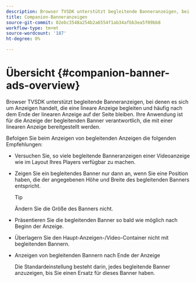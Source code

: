 ```yaml
---
description: Browser TVSDK unterstützt begleitende Banneranzeigen, bei denen es sich um Anzeigen handelt, die eine lineare Anzeige begleiten und häufig nach dem Ende der linearen Anzeige auf der Seite bleiben. Ihre Anwendung ist für die Anzeige der begleitenden Banner verantwortlich, die mit einer linearen Anzeige bereitgestellt werden.
title: Companion-Banneranzeigen
source-git-commit: 02ebc3548a254b2a6554f1ab34afbb3ea5f09bb8
workflow-type: tm+mt
source-wordcount: '187'
ht-degree: 0%

---
```


# Übersicht {#companion-banner-ads-overview}

Browser TVSDK unterstützt begleitende Banneranzeigen, bei denen es sich um Anzeigen handelt, die eine lineare Anzeige begleiten und häufig nach dem Ende der linearen Anzeige auf der Seite bleiben. Ihre Anwendung ist für die Anzeige der begleitenden Banner verantwortlich, die mit einer linearen Anzeige bereitgestellt werden.

Befolgen Sie beim Anzeigen von begleitenden Anzeigen die folgenden Empfehlungen:

* Versuchen Sie, so viele begleitende Banneranzeigen einer Videoanzeige wie im Layout Ihres Players verfügbar zu machen.
* Zeigen Sie ein begleitendes Banner nur dann an, wenn Sie eine Position haben, die der angegebenen Höhe und Breite des begleitenden Banners entspricht.

  >[!TIP]
  >
  >Ändern Sie die Größe des Banners nicht.

* Präsentieren Sie die begleitenden Banner so bald wie möglich nach Beginn der Anzeige.
* Überlagern Sie den Haupt-Anzeigen-/Video-Container nicht mit begleitenden Bannern.
* Anzeigen von begleitenden Bannern nach Ende der Anzeige

  Die Standardeinstellung besteht darin, jedes begleitende Banner anzuzeigen, bis Sie einen Ersatz für dieses Banner haben.
